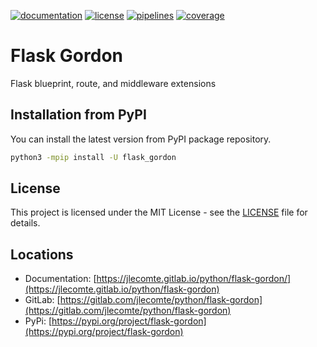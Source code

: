 [![documentation](https://img.shields.io/badge/documentation-html-informational)](https://jlecomte.gitlab.io/python/flask-gordon)
[![license](https://img.shields.io/badge/license-MIT-brightgreen)](https://spdx.org/licenses/MIT.html)
[![pipelines](https://gitlab.com/jlecomte/python/flask-gordon/badges/master/pipeline.svg)](https://gitlab.com/jlecomte/python/flask-gordon/pipelines)
[![coverage](https://gitlab.com/jlecomte/python/flask-gordon/badges/master/coverage.svg)](https://jlecomte.gitlab.io/python/flask-gordon/coverage/index.html)

# Flask Gordon

Flask blueprint, route, and middleware extensions

## Installation from PyPI

You can install the latest version from PyPI package repository.

~~~bash
python3 -mpip install -U flask_gordon
~~~

## License

This project is licensed under the MIT License - see the [LICENSE](LICENSE) file for details.

## Locations

  * Documentation: [https://jlecomte.gitlab.io/python/flask-gordon/](https://jlecomte.gitlab.io/python/flask-gordon)
  * GitLab: [https://gitlab.com/jlecomte/python/flask-gordon](https://gitlab.com/jlecomte/python/flask-gordon)
  * PyPi: [https://pypi.org/project/flask-gordon](https://pypi.org/project/flask-gordon)
